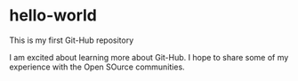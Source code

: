 # hello-world
This is my first Git-Hub repository

I am excited about learning more about Git-Hub.  I hope to share some of my experience with the Open SOurce communities.
